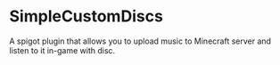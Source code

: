 # SimpleCustomDiscs
A spigot plugin that allows you to upload music to Minecraft server and listen to it in-game with disc.
